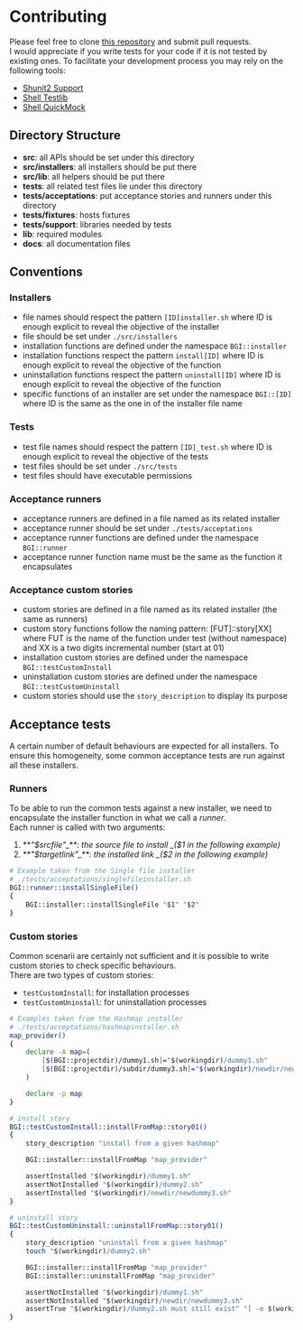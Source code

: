 # Contributing
Please feel free to clone [this repository](https://github.com/eviweb/bash-generic-installer) and submit pull requests.    
I would appreciate if you write tests for your code if it is not tested by existing ones. To facilitate your development process you may rely on the following tools:
* [Shunit2 Support](https://github.com/eviweb/shunit2-support)
* [Shell Testlib](https://github.com/eviweb/shell-testlib)
* [Shell QuickMock](https://github.com/eviweb/shell-quickmock)

## Directory Structure
* **src**: all APIs should be set under this directory
* **src/installers**: all installers should be put there
* **src/lib**: all helpers should be put there
* **tests**: all related test files lie under this directory
* **tests/acceptations**: put acceptance stories and runners under this directory
* **tests/fixtures**: hosts fixtures
* **tests/support**: libraries needed by tests
* **lib**: required modules
* **docs**: all documentation files

## Conventions
### Installers
* file names should respect the pattern `[ID]installer.sh` where ID is enough explicit to reveal the objective of the installer
* file should be set under `./src/installers`
* installation functions are defined under the namespace `BGI::installer`
* installation functions respect the pattern `install[ID]` where ID is enough explicit to reveal the objective of the function
* uninstallation functions respect the pattern `uninstall[ID]` where ID is enough explicit to reveal the objective of the function
* specific functions of an installer are set under the namespace `BGI::[ID]` where ID is the same as the one in of the installer file name

### Tests
* test file names should respect the pattern `[ID]_test.sh` where ID is enough explicit to reveal the objective of the tests
* test files should be set under `./src/tests`
* test files should have executable permissions

### Acceptance runners
* acceptance runners are defined in a file named as its related installer
* acceptance runner should be set under `./tests/acceptations`
* acceptance runner functions are defined under the namespace `BGI::runner`
* acceptance runner function name must be the same as the function it encapsulates

### Acceptance custom stories
* custom stories are defined in a file named as its related installer (the same as runners)
* custom story functions follow the naming pattern: [FUT]::story[XX] where FUT is the name of the function under test (without namespace) and XX is a two digits incremental number (start at 01)
* installation custom stories are defined under the namespace `BGI::testCustomInstall`
* uninstallation custom stories are defined under the namespace `BGI::testCustomUninstall`
* custom stories should use the `story_description` to display its purpose

## Acceptance tests
A certain number of default behaviours are expected for all installers. To ensure this homogeneity, some common acceptance tests are run against all these installers.
### Runners
To be able to run the common tests against a new installer, we need to encapsulate the installer function in what we call a _runner_.    
Each runner is called with two arguments:    
1. **_"$srcfile"_**: the source file to install _($1 in the following example)_   
2. **_"$targetlink"_**: the installed link _($2 in the following example)_
```bash
# Example taken from the Single file installer
# ./tests/acceptations/singlefileinstaller.sh
BGI::runner::installSingleFile()
{
    BGI::installer::installSingleFile "$1" "$2"
}
```
### Custom stories
Common scenarii are certainly not sufficient and it is possible to write custom stories to check specific behaviours.    
There are two types of custom stories:     
* `testCustomInstall`: for installation processes
* `testCustomUninstall`: for uninstallation processes
```bash
# Examples taken from the Hashmap installer
# ./tests/acceptations/hashmapinstaller.sh
map_provider()
{
    declare -A map=(
        [$(BGI::projectdir)/dummy1.sh]="$(workingdir)/dummy1.sh"
        [$(BGI::projectdir)/subdir/dummy3.sh]="$(workingdir)/newdir/newdummy3.sh"
    )

    declare -p map
}

# install story
BGI::testCustomInstall::installFromMap::story01()
{
    story_description "install from a given hashmap"

    BGI::installer::installFromMap "map_provider"

    assertInstalled "$(workingdir)/dummy1.sh"
    assertNotInstalled "$(workingdir)/dummy2.sh"
    assertInstalled "$(workingdir)/newdir/newdummy3.sh"
}

# uninstall story
BGI::testCustomUninstall::uninstallFromMap::story01()
{
    story_description "uninstall from a given hashmap"
    touch "$(workingdir)/dummy2.sh"

    BGI::installer::installFromMap "map_provider"
    BGI::installer::uninstallFromMap "map_provider"

    assertNotInstalled "$(workingdir)/dummy1.sh"    
    assertNotInstalled "$(workingdir)/newdir/newdummy3.sh"
    assertTrue "$(workingdir)/dummy2.sh must still exist" "[ -e $(workingdir)/dummy2.sh ]"
}
```
